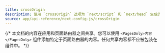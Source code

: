 ```yaml
---
title: crossOrigin
description: 使用 `crossOrigin` 选项为 `next/script` 和 `next/head` 生成的 `script` 标签添加一个 crossOrigin 标签。
source: app/api-reference/next-config-js/crossOrigin
---
```


{/* 本文档的内容在应用和页面路由器之间共享。您可以使用 `<PagesOnly>内容</PagesOnly>` 组件添加特定于页面路由器的内容。任何共享内容都不应被包装在组件中。 */}
